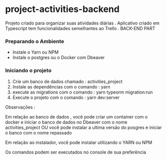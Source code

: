 # project-activities-backend
Projeto criado para organizar suas atividades diárias . Aplicativo criado em Typescript tem funcionalidades semelhantes ao Trello . BACK-END PART

<h3>Preparando o Ambiente </h3>
<ul>
  <li> Instale o Yarn ou NPM </li>
  <li> Instale o postgres ou o Docker com Dbeaver </li>
</ul>

<h3> Iniciando o projeto </h3 >


<ol>
  <li>Crie um banco de dados chamado : activities_project </li>  
  <li> Instale as dependências com o comando : yarn </li>
  <li> execute as migrations com o comando : yarn typeorm migration:run </li>
  <li> Execute o projeto com o comando : yarn dev:server </li>
  </ol>


Observações :
  <p> Em relação ao banco de dados , você pode criar um container com o docker e iniciar o banco de dados no Dbeaver com o nome activities_project OU 
  você pode instalar a ultima versão do posgres e iniciar o banco com o nome repassado </p>
  <p> Em relação ao instalador, você pode instalar utilizando o YARN ou NPM </p>
  <p> Os comandos podem ser executados no console de sua preferência </p>
  
  
  
  
